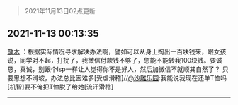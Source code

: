 > 2021年11月13日02点更新
<link rel="stylesheet" href="https://cdn.jsdelivr.net/gh/taotie6/sampleJSON@main/css/photo_show.css">
<meta name="referrer" content="no-referrer" />


 ## 2021-11-13 00:13:35 

 [㪚木](https://www.coolapk.com/feed/31433360?shareKey=ODIzMDllZjhlNWQxNjE4ZWFiZGY~) ：根据实际情况寻求解决办法啊，譬如可以从身上掏出一百块钱来，跟女孩说，同学对不起，打扰了，我微信付款钱不够了，您能不能转我100块钱。要诚恳，真诚，别跟个lsp一样让人觉得你不是好人，然后加微信不就顺其自然了？
只要思想不滑坡<!--break-->，办法总比困难多[受虐滑稽]//<a class="feed-link-uname" href="/u/沙雕乐园">@沙雕乐园</a>:我能说我现在还单T恤吗[机智]要不俺把T恤脱了给她[流汗滑稽] 

<div class="album">
</div>

 ------- 

